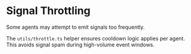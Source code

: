 # Signal Throttling

Some agents may attempt to emit signals too frequently.

The `utils/throttle.ts` helper ensures cooldown logic applies per agent.
This avoids signal spam during high-volume event windows.
